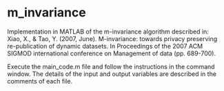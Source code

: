 # m_invariance
Implementation in MATLAB of the m-invariance algorithm described in:
Xiao, X., &amp; Tao, Y. (2007, June). M-invariance: towards privacy preserving re-publication of dynamic datasets. In Proceedings of the 2007 ACM SIGMOD international conference on Management of data (pp. 689-700).

Execute the main_code.m file and follow the instructions in the command window. The details of the input and output variables are described in the comments of each file.
